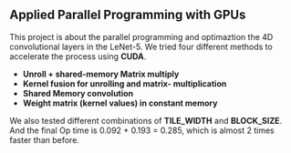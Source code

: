 ## Applied Parallel Programming with GPUs

This project is about the parallel programming and optimaztion the 4D convolutional layers in the LeNet-5. We tried four different methods to accelerate the process using **CUDA**.

- **Unroll + shared-memory Matrix multiply**
- **Kernel fusion for unrolling and matrix- multiplication**
- **Shared Memory convolution**
- **Weight matrix (kernel values) in constant memory**

We also tested different combinations of **TILE_WIDTH** and **BLOCK_SIZE**. And the final Op time is 0.092 + 0.193 = 0.285, which is almost 2 times faster than before.